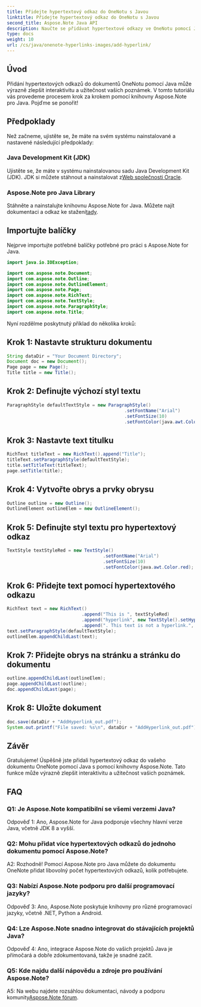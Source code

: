 ```yaml
---
title: Přidejte hypertextový odkaz do OneNotu s Javou
linktitle: Přidejte hypertextový odkaz do OneNotu s Javou
second_title: Aspose.Note Java API
description: Naučte se přidávat hypertextové odkazy ve OneNotu pomocí Java s knihovnou Aspose.Note. Vylepšete své poznámky pomocí interaktivních odkazů bez námahy.
type: docs
weight: 10
url: /cs/java/onenote-hyperlinks-images/add-hyperlink/
---
```

## Úvod

Přidání hypertextových odkazů do dokumentů OneNotu pomocí Java může výrazně zlepšit interaktivitu a užitečnost vašich poznámek. V tomto tutoriálu vás provedeme procesem krok za krokem pomocí knihovny Aspose.Note pro Java. Pojďme se ponořit!

## Předpoklady

Než začneme, ujistěte se, že máte na svém systému nainstalované a nastavené následující předpoklady:

### Java Development Kit (JDK)

 Ujistěte se, že máte v systému nainstalovanou sadu Java Development Kit (JDK). JDK si můžete stáhnout a nainstalovat z[Web společnosti Oracle](https://www.oracle.com/java/technologies/javase-jdk11-downloads.html).

### Aspose.Note pro Java Library

 Stáhněte a nainstalujte knihovnu Aspose.Note for Java. Můžete najít dokumentaci a odkaz ke stažení[tady](https://reference.aspose.com/note/java/).

## Importujte balíčky

Nejprve importujte potřebné balíčky potřebné pro práci s Aspose.Note for Java.

```java
import java.io.IOException;

import com.aspose.note.Document;
import com.aspose.note.Outline;
import com.aspose.note.OutlineElement;
import com.aspose.note.Page;
import com.aspose.note.RichText;
import com.aspose.note.TextStyle;
import com.aspose.note.ParagraphStyle;
import com.aspose.note.Title;
```

Nyní rozdělme poskytnutý příklad do několika kroků:

## Krok 1: Nastavte strukturu dokumentu

```java
String dataDir = "Your Document Directory";
Document doc = new Document();
Page page = new Page();
Title title = new Title();
```

## Krok 2: Definujte výchozí styl textu

```java
ParagraphStyle defaultTextStyle = new ParagraphStyle()
                                            .setFontName("Arial")
                                            .setFontSize(10)
                                            .setFontColor(java.awt.Color.GRAY);
```

## Krok 3: Nastavte text titulku

```java
RichText titleText = new RichText().append("Title");
titleText.setParagraphStyle(defaultTextStyle);
title.setTitleText(titleText);
page.setTitle(title);
```

## Krok 4: Vytvořte obrys a prvky obrysu

```java
Outline outline = new Outline();
OutlineElement outlineElem = new OutlineElement();
```

## Krok 5: Definujte styl textu pro hypertextový odkaz

```java
TextStyle textStyleRed = new TextStyle()
                                    .setFontName("Arial")
                                    .setFontSize(10)
                                    .setFontColor(java.awt.Color.red);
```

## Krok 6: Přidejte text pomocí hypertextového odkazu

```java
RichText text = new RichText()
                            .append("This is ", textStyleRed)
                            .append("hyperlink", new TextStyle().setHyperlinkAddress("www.google.com"))
                            .append(". This text is not a hyperlink.", TextStyle.getDefault());
text.setParagraphStyle(defaultTextStyle);
outlineElem.appendChildLast(text);
```

## Krok 7: Přidejte obrys na stránku a stránku do dokumentu

```java
outline.appendChildLast(outlineElem);
page.appendChildLast(outline);
doc.appendChildLast(page);
```

## Krok 8: Uložte dokument

```java
doc.save(dataDir + "AddHyperlink_out.pdf");
System.out.printf("File saved: %s\n", dataDir + "AddHyperlink_out.pdf");
```

## Závěr

Gratulujeme! Úspěšně jste přidali hypertextový odkaz do vašeho dokumentu OneNote pomocí Java s pomocí knihovny Aspose.Note. Tato funkce může výrazně zlepšit interaktivitu a užitečnost vašich poznámek.

## FAQ

### Q1: Je Aspose.Note kompatibilní se všemi verzemi Java?

Odpověď 1: Ano, Aspose.Note for Java podporuje všechny hlavní verze Java, včetně JDK 8 a vyšší.

### Q2: Mohu přidat více hypertextových odkazů do jednoho dokumentu pomocí Aspose.Note?

A2: Rozhodně! Pomocí Aspose.Note pro Java můžete do dokumentu OneNote přidat libovolný počet hypertextových odkazů, kolik potřebujete.

### Q3: Nabízí Aspose.Note podporu pro další programovací jazyky?

Odpověď 3: Ano, Aspose.Note poskytuje knihovny pro různé programovací jazyky, včetně .NET, Python a Android.

### Q4: Lze Aspose.Note snadno integrovat do stávajících projektů Java?

Odpověď 4: Ano, integrace Aspose.Note do vašich projektů Java je přímočará a dobře zdokumentovaná, takže je snadné začít.

### Q5: Kde najdu další nápovědu a zdroje pro používání Aspose.Note?

 A5: Na webu najdete rozsáhlou dokumentaci, návody a podporu komunity[Aspose.Note fórum](https://forum.aspose.com/c/note/28).